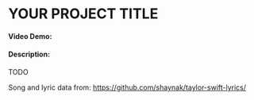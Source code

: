 # YOUR PROJECT TITLE
#### Video Demo:  <URL HERE>
#### Description:
TODO

Song and lyric data from: https://github.com/shaynak/taylor-swift-lyrics/